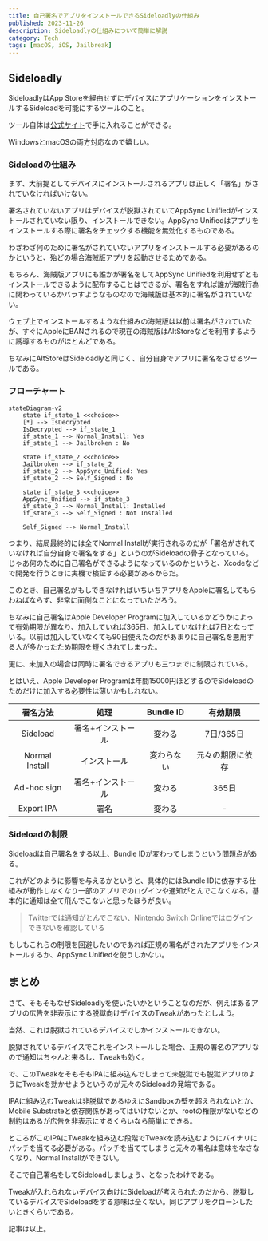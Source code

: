 ```yaml
---
title: 自己署名でアプリをインストールできるSideloadlyの仕組み
published: 2023-11-26
description: Sideloadlyの仕組みについて簡単に解説 
category: Tech
tags: [macOS, iOS, Jailbreak]
---
```


## Sideloadly

SideloadlyはApp Storeを経由せずにデバイスにアプリケーションをインストールするSideloadを可能にするツールのこと。

ツール自体は[公式サイト](https://sideloadly.io/)で手に入れることができる。

WindowsとmacOSの両方対応なので嬉しい。

### Sideloadの仕組み

まず、大前提としてデバイスにインストールされるアプリは正しく「署名」がされていなければいけない。

署名されていないアプリはデバイスが脱獄されていてAppSync Unifiedがインストールされていない限り、インストールできない。AppSync Unifiedはアプリをインストールする際に署名をチェックする機能を無効化するものである。

わざわざ何のために署名がされていないアプリをインストールする必要があるのかというと、殆どの場合海賊版アプリを起動させるためである。

もちろん、海賊版アプリにも誰かが署名をしてAppSync Unifiedを利用せずともインストールできるように配布することはできるが、署名をすれば誰が海賊行為に関わっているかバラすようなものなので海賊版は基本的に署名がされていない。

ウェブ上でインストールするような仕組みの海賊版は以前は署名がされていたが、すぐにAppleにBANされるので現在の海賊版はAltStoreなどを利用するように誘導するものがほとんどである。

ちなみにAltStoreはSideloadlyと同じく、自分自身でアプリに署名をさせるツールである。

### フローチャート

```mermaid
stateDiagram-v2
    state if_state_1 <<choice>>
    [*] --> IsDecrypted
    IsDecrypted --> if_state_1
    if_state_1 --> Normal_Install: Yes
    if_state_1 --> Jailbroken : No
    
    state if_state_2 <<choice>>
    Jailbroken --> if_state_2
    if_state_2 --> AppSync_Unified: Yes
    if_state_2 --> Self_Signed : No

    state if_state_3 <<choice>>
    AppSync_Unified --> if_state_3
    if_state_3 --> Normal_Install: Installed
    if_state_3 --> Self_Signed : Not Installed

    Self_Signed --> Normal_Install
```

つまり、結局最終的には全てNormal Installが実行されるのだが「署名がされていなければ自分自身で署名をする」というのがSideloadの骨子となっている。じゃあ何のために自己署名ができるようになっているのかというと、Xcodeなどで開発を行うときに実機で検証する必要があるからだ。

このとき、自己署名がもしできなければいちいちアプリをAppleに署名してもらわねばならず、非常に面倒なことになっていただろう。

ちなみに自己署名はApple Developer Programに加入しているかどうかによって有効期限が異なり、加入していれば365日、加入していなければ7日となっている。以前は加入していなくても90日使えたのだがあまりに自己署名を悪用する人が多かったため期限を短くされてしまった。

更に、未加入の場合は同時に署名できるアプリも三つまでに制限されている。

とはいえ、Apple Developer Programは年間15000円ほどするのでSideloadのためだけに加入する必要性は薄いかもしれない。

| 署名方法       | 処理              | Bundle ID  | 有効期限         | 
| :------------: | :---------------: | :--------: | :--------------: | 
| Sideload       | 署名+インストール | 変わる     | 7日/365日        | 
| Normal Install | インストール      | 変わらない | 元々の期限に依存 | 
| Ad-hoc sign    | 署名+インストール | 変わる     | 365日            | 
| Export IPA     | 署名              | 変わる     | -                | 

### Sideloadの制限

Sideloadは自己署名をする以上、Bundle IDが変わってしまうという問題点がある。

これがどのように影響を与えるかというと、具体的にはBundle IDに依存する仕組みが動作しなくなり一部のアプリでのログインや通知がとんでこなくなる。基本的に通知は全て飛んでこないと思ったほうが良い。

> Twitterでは通知がとんでこない、Nintendo Switch Onlineではログインできないを確認している

もしもこれらの制限を回避したいのであれば正規の署名がされたアプリをインストールするか、AppSync Unifiedを使うしかない。

## まとめ

さて、そもそもなぜSideloadlyを使いたいかということなのだが、例えばあるアプリの広告を非表示にする脱獄向けデバイスのTweakがあったとしよう。

当然、これは脱獄されているデバイスでしかインストールできない。

脱獄されているデバイスでこれをインストールした場合、正規の署名のアプリなので通知はちゃんと来るし、Tweakも効く。

で、このTweakをそもそもIPAに組み込んでしまって未脱獄でも脱獄アプリのようにTweakを効かせようというのが元々のSideloadの発端である。

IPAに組み込むTweakは非脱獄であるゆえにSandboxの壁を超えられないとか、Mobile Substrateと依存関係があってはいけないとか、rootの権限がないなどの制約はあるが広告を非表示にするくらいなら簡単にできる。

ところがこのIPAにTweakを組み込む段階でTweakを読み込むようにバイナリにパッチを当てる必要がある。パッチを当ててしまうと元々の署名は意味をなさなくなり、Normal Installができない。

そこで自己署名をしてSideloadしましょう、となったわけである。

Tweakが入れられないデバイス向けにSideloadが考えられたのだから、脱獄しているデバイスでSideloadをする意味は全くない。同じアプリをクローンしたいときくらいである。

記事は以上。
